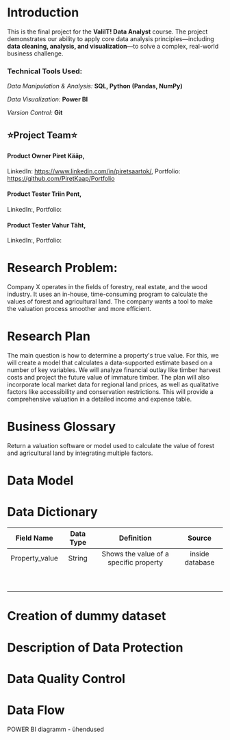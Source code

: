 # Introduction
This is the final project for the **ValiIT! Data Analyst** course. The project demonstrates our ability to apply core data analysis principles—including **data cleaning, analysis, and visualization**—to solve a complex, real-world business challenge.
### Technical Tools Used:
*Data Manipulation & Analysis:* **SQL, Python (Pandas, NumPy)**

*Data Visualization:* **Power BI**

*Version Control:* **Git**

## ⭐Project Team⭐
#### Product Owner **Piret Kääp**, 
LinkedIn: https://www.linkedin.com/in/piretsaartok/, Portfolio: https://github.com/PiretKaap/Portfolio

#### Product Tester **Triin Pent**,
LinkedIn:, Portfolio: 

#### Product Tester **Vahur Täht**, 
LinkedIn:, Portfolio: 

# Research Problem:  
Company X operates in the fields of forestry, real estate, and the wood industry. It uses an in-house, time-consuming program to calculate the values of forest and agricultural land. The company wants a tool to make the valuation process smoother and more efficient.

# Research Plan 
The main question is how to determine a property's true value. For this, we will create a model that calculates a data-supported estimate based on a number of key variables. We will analyze financial outlay like timber harvest costs and project the future value of immature timber. The plan will also incorporate local market data for regional land prices, as well as qualitative factors like accessibility and conservation restrictions. This will provide a comprehensive valuation in a detailed income and expense table.



# Business Glossary
Return a valuation software or model used to calculate the value of forest and agricultural land by integrating multiple factors.

# Data Model

# Data Dictionary
| Field Name | Data Type | Definition | Source |
|:---:|:---:|:---:|:---:|
|Property_value |String|Shows the value of a specific property|inside database|
| | | | |
| | | | |
| | | | |
| | | | |
| | | | |
| | | | |
| | | | |
| | | | |
| | | | |

# Creation of dummy dataset

# Description of Data Protection

# Data Quality Control 

# Data Flow 
POWER BI diagramm - ühendused 

